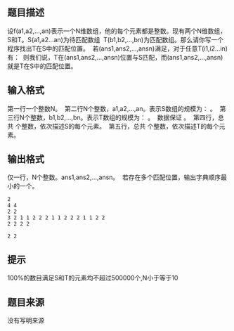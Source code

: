 


## 题目描述
设f(a1,a2,…,an)表示一个N维数组，他的每个元素都是整数。现有两个N维数组，S和T。S(a1,a2…an)为待匹配数组 
T(b1,b2,…,bn)为匹配数组。那么请你写一个程序找出T在S中的匹配位置。 
若(ans1,ans2,…,ansn)满足，对于任意T(i1,i2…in)有： 
则我们说，T在(ans1,ans2,…,ansn)位置与S匹配，而(ans1,ans2,…,ansn)就是T在S中的匹配位置。 
## 输入格式
第一行一个整数N。 
第二行N个整数，a1,a2,…,an。表示S数组的规模为： 。 
第三行N个整数，b1,b2,…,bn。表示T数组的规模为： 。 
数据保证 。 
第四行，总共 个整数，依次描述S的每个元素。 
第五行，总共 个整数，依次描述T的每个元素。 
## 输出格式
仅一行，N个整数。ans1,ans2,…,ansn。 
若存在多个匹配位置，输出字典顺序最小的一个。 

```input1
2
4 4
2 2
3 2 1 1 2 2 2 1 1 2 2 2 1 1 2 2
2 2 2 2

```

```output1
2 2
```

## 提示
100%的数目满足S和T的元素均不超过500000个,N小于等于10
## 题目来源
没有写明来源


